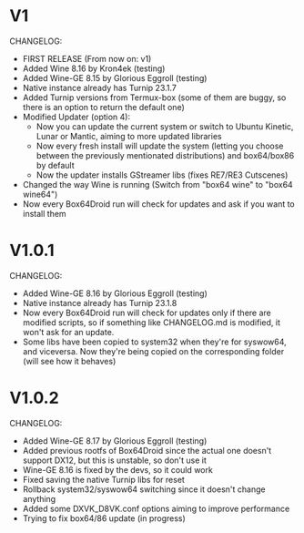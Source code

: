 # V1

CHANGELOG:
- FIRST RELEASE (From now on: v1)
- Added Wine 8.16 by Kron4ek (testing)
- Added Wine-GE 8.15 by Glorious Eggroll (testing)
- Native instance already has Turnip 23.1.7
- Added Turnip versions from Termux-box 
  (some of them are buggy, so there is 
  an option to return the default one)
- Modified Updater (option 4):
  - Now you can update the current system 
    or switch to Ubuntu Kinetic, Lunar or Mantic,
    aiming to more updated libraries
  - Now every fresh install will update the system
    (letting you choose between the 
    previously mentionated distributions) and 
    box64/box86 by default
  - Now the updater installs GStreamer libs 
    (fixes RE7/RE3 Cutscenes)
- Changed the way Wine is running (Switch from 
  "box64 wine" to "box64 wine64")
- Now every Box64Droid run will check for updates
  and ask if you want to install them

# V1.0.1

CHANGELOG:
- Added Wine-GE 8.16 by Glorious Eggroll (testing)
- Native instance already has Turnip 23.1.8
- Now every Box64Droid run will check for updates
  only if there are modified scripts, so if something
  like CHANGELOG.md is modified, it won't ask for
  an update.
- Some libs have been copied to system32 when they're
  for syswow64, and viceversa. Now they're being copied
  on the corresponding folder (will see how it behaves)

# V1.0.2

CHANGELOG:
- Added Wine-GE 8.17 by Glorious Eggroll (testing)
- Added previous rootfs of Box64Droid since the actual one doesn't
  support DX12, but this is unstable, so don't use it
- Wine-GE 8.16 is fixed by the devs, so it could work
- Fixed saving the native Turnip libs for reset
- Rollback system32/syswow64 switching since it doesn't change anything
- Added some DXVK_D8VK.conf options aiming to improve performance
- Trying to fix box64/86 update (in progress)